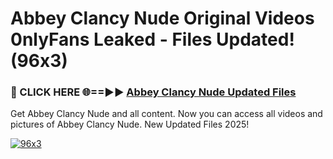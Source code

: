 # Abbey Clancy Nude Original Videos 0nlyFans Leaked - Files Updated! (96x3)

<h3>🔴 CLICK HERE 🌐==►► <a href="https://tinyurl.com/yc6ubb5a" rel="nofollow">Abbey Clancy Nude Updated Files</a></h3>

Get Abbey Clancy Nude and all content. Now you can access all videos and pictures of Abbey Clancy Nude. New Updated Files 2025!

[![96x3](https://i.imgur.com/7eu0CRL.gif)](https://tinyurl.com/yc6ubb5a)
